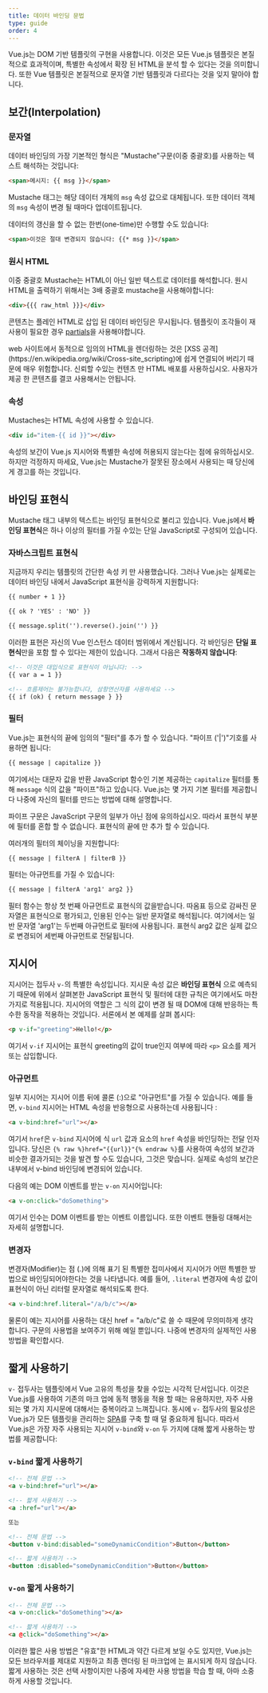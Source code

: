 ```yaml
---
title: 데이터 바인딩 문법
type: guide
order: 4
---
```


Vue.js는 DOM 기반 템플릿의 구현을 사용합니다. 이것은 모든 Vue.js 템플릿은 본질적으로 효과적이며, 특별한 속성에서 확장 된 HTML을 분석 할 수 있다는 것을 의미합니다. 또한 Vue 템플릿은 본질적으로 문자열 기반 템플릿과 다르다는 것을 잊지 말아야 합니다.

## 보간(Interpolation)

### 문자열

데이터 바인딩의 가장 기본적인 형식은 "Mustache"구문(이중 중괄호)를 사용하는 텍스트 해석하는 것입니다:

``` html
<span>메시지: {{ msg }}</span>
```

Mustache 태그는 해당 데이터 개체의 `msg` 속성 값으로 대체됩니다. 또한 데이터 객체의 `msg` 속성이 변경 될 때마다 업데이트됩니다.

데이터의 갱신을 할 수 없는 한번(one-time)만 수행할 수도 있습니다:

``` html
<span>이것은 절대 변경되지 않습니다: {{* msg }}</span>
```

### 원시 HTML

이중 중괄호 Mustache는 HTML이 아닌 일반 텍스트로 데이터를 해석합니다. 원시 HTML을 출력하기 위해서는 3배 중괄호 mustache을 사용해야합니다:

``` html
<div>{{{ raw_html }}}</div>
```

콘텐츠는 플레인 HTML로 삽입 된 데이터 바인딩은 무시됩니다. 템플릿이 조각들이 재사용이 필요한 경우 [partials](/api/#partial)을 사용해야합니다.

<p class="tip">web 사이트에서 동적으로 임의의 HTML을 렌더링하는 것은 [XSS 공격](https://en.wikipedia.org/wiki/Cross-site_scripting)에 쉽게 연결되어 버리기 때문에 매우 위험합니다. 신뢰할 수있는 컨텐츠 만 HTML 배포를 사용하십시오. 사용자가 제공 한 콘텐츠를 결코 사용해서는 안됩니다.</p>

### 속성

Mustaches는 HTML 속성에 사용할 수 있습니다.

``` html
<div id="item-{{ id }}"></div>
```

속성의 보간이 Vue.js 지시어와 특별한 속성에 허용되지 않는다는 점에 유의하십시오. 하지만 걱정하지 마세요, Vue.js는 Mustache가 잘못된 장소에서 사용되는 때 당신에게 경고를 하는 것입니다.

## 바인딩 표현식

Mustache 태그 내부의 텍스트는 바인딩 표현식으로 불리고 있습니다. Vue.js에서 **바인딩 표현식**은 하나 이상의 필터를 가질 수있는 단일 JavaScript로 구성되어 있습니다.


### 자바스크립트 표현식

지금까지 우리는 템플릿의 간단한 속성 키 만 사용했습니다. 그러나 Vue.js는 실제로는 데이터 바인딩 내에서 JavaScript 표현식을 강력하게 지원합니다:

``` html
{{ number + 1 }}

{{ ok ? 'YES' : 'NO' }}

{{ message.split('').reverse().join('') }}
```

이러한 표현은 자신의 Vue 인스턴스 데이터 범위에서 계산됩니다. 각 바인딩은 **단일 표현식**만을 포함 할 수 있다는 제한이 있습니다. 그래서 다음은 **작동하지 않습니다**:

``` html
<!-- 이것은 대입식으로 표현식이 아닙니다: -->
{{ var a = 1 }}

<!-- 흐름제어는 불가능합니다, 삼항연산자를 사용하세요 -->
{{ if (ok) { return message } }}
```

### 필터

Vue.js는 표현식의 끝에 임의의 "필터"를 추가 할 수 있습니다. "파이프 ('|')"기호를 사용하면 됩니다:

``` html
{{ message | capitalize }}
```

여기에서는 대문자 값을 반환 JavaScript 함수인 기본 제공하는 `capitalize` 필터를 통해 `message` 식의 값을 "파이프"하고 있습니다. Vue.js는 몇 가지 기본 필터를 제공합니다 나중에 자신의 필터를 만드는 방법에 대해 설명합니다.

파이프 구문은 JavaScript 구문의 일부가 아닌 점에 유의하십시오. 따라서 표현식 부분에 필터를 혼합 할 수 없습니다. 표현식의 끝에 만 추가 할 수 있습니다.

여러개의 필터의 체이닝을 지원합니다:

``` html
{{ message | filterA | filterB }}
```

필터는 아규먼트를 가질 수 있습니다:

``` html
{{ message | filterA 'arg1' arg2 }}
```

필터 함수는 항상 첫 번째 아규먼트로 표현식의 값을받습니다. 따옴표 등으로 감싸진 문자열은 표현식으로 평가되고, 인용된 인수는 일반 문자열로 해석됩니다. 여기에서는 일반 문자열 'arg1'는 두번째 아규먼트로 필터에 사용됩니다. 표현식 arg2 값은 실제 값으로 변경되어 세번째 아규먼트로 전달됩니다.

## 지시어

지시어는 접두사 `v-`의 특별한 속성입니다. 지시문 속성 값은 **바인딩 표현식** 으로 예측되기 때문에 위에서 살펴본한 JavaScript 표현식 및 필터에 대한 규칙은 여기에서도 마찬가지로 적용됩니다. 지시어의 역할은 그 식의 값이 변경 될 때 DOM에 대해 반응하는 특수한 동작을 적용하는 것입니다. 서론에서 본 예제를 살펴 봅시다:

``` html
<p v-if="greeting">Hello!</p>
```

여기서 `v-if` 지시어는 표현식 greeting의 값이 true인지 여부에 따라 `<p>` 요소를 제거 또는 삽입합니다.

### 아규먼트

일부 지시어는 지시어 이름 뒤에 콜론 (:)으로 "아규먼트"를 가질 수 있습니다. 예를 들면, `v-bind` 지시어는 HTML 속성을 반응형으로 사용하는데 사용됩니다 :

``` html
<a v-bind:href="url"></a>
```

여기서 `href`은 `v-bind` 지시어에 식 `url` 값과 요소의 `href` 속성을 바인딩하는 전달 인자입니다. 당신은 `{% raw %}href="{{url}}"{% endraw %}`를 사용하여 속성의 보간과 비슷한 결과가되는 것을 발견 할 수도 있습니다, 그것은 맞습니다. 실제로 속성의 보간은 내부에서 v-bind 바인딩에 변경되어 있습니다.

다음의 예는 DOM 이벤트를 받는 `v-on` 지시어입니다:

``` html
<a v-on:click="doSomething">
```

여기서 인수는 DOM 이벤트를 받는 이벤트 이름입니다. 또한 이벤트 핸들링 대해서는 자세히 설명합니다.

### 변경자

변경자(Modifier)는 점 (.)에 의해 표기 된 특별한 접미사에서 지시어가 어떤 특별한 방법으로 바인딩되어야한다는 것을 나타냅니다. 예를 들어, `.literal` 변경자에 속성 값이 표현식이 아닌 리터럴 문자열로 해석되도록 한다.

``` html
<a v-bind:href.literal="/a/b/c"></a>
```

물론이 예는 지시어를 사용하는 대신 href = "a/b/c"로 쓸 수 때문에 무의미하게 생각합니다. 구문의 사용법을 보여주기 위해 예일 뿐입니다. 나중에 변경자의 실제적인 사용 방법을 확인합시다.

## 짧게 사용하기

`v-` 접두사는 템플릿에서 Vue 고유의 특성을 찾을 수있는 시각적 단서입니다. 이것은 Vue.js를 사용하여 기존의 마크 업에 동적 행동을 적용 할 때는 유용하지만, 자주 사용되는 몇 가지 지시문에 대해서는 중복이라고 느껴집니다. 동시에 `v-` 접두사의 필요성은 Vue.js가 모든 템플릿을 관리하는 [SPA](https://en.wikipedia.org/wiki/Single-page_application)를 구축 할 때 덜 중요하게 됩니다. 따라서 Vue.js은 가장 자주 사용되는 지시어 `v-bind`와 `v-on` 두 가지에 대해 짧게 사용하는 방법를 제공합니다:
### `v-bind` 짧게 사용하기

``` html
<!-- 전체 문법 -->
<a v-bind:href="url"></a>

<!-- 짧게 사용하기 -->
<a :href="url"></a>

또는

<!-- 전체 문법 -->
<button v-bind:disabled="someDynamicCondition">Button</button>

<!-- 짧게 사용하기 -->
<button :disabled="someDynamicCondition">Button</button>
```


### `v-on` 짧게 사용하기

``` html
<!-- 전체 문법 -->
<a v-on:click="doSomething"></a>

<!-- 짧게 사용하기 -->
<a @click="doSomething"></a>
```

이러한 짧은 사용 방법은 "유효"한 HTML과 약간 다르게 보일 수도 있지만, Vue.js는 모든 브라우저를 제대로 지원하고 최종 렌더링 된 마크업에 는 표시되게 하지 않습니다. 짧게 사용하는 것은 선택 사항이지만 나중에 자세한 사용 방법을 학습 할 때, 아마 소중하게 사용할 것입니다.
